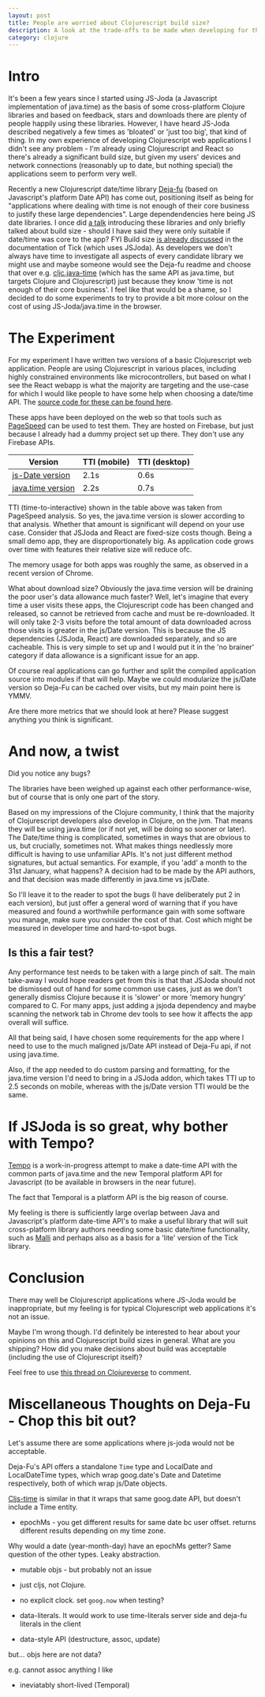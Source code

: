```yaml
---
layout: post
title: People are worried about Clojurescript build size?
description: A look at the trade-offs to be made when developing for the web, especially wrt date/time
category: clojure
---
```


# Intro 

It's been a few years since I started using JS-Joda (a Javascript implementation of java.time)
as the basis of some cross-platform Clojure libraries and based on feedback, stars and downloads
there are plenty of people happily using these libraries. However, I have heard JS-Joda described
negatively a few times
as 'bloated' or 'just too big', that kind of thing. In my own experience of developing Clojurescript web 
applications I didn't see any problem - I'm already using Clojurescript and React so there's
already a significant build size, but given my users' devices and 
network connections (reasonably up to date, but nothing special) the applications seem to perform
very well. 

Recently a new Clojurescript date/time library [Deja-fu](https://github.com/lambdaisland/deja-fu) (based on Javascript's platform Date API) has come out, 
positioning itself as being for 
"applications where dealing with time is not enough of their core business to justify these large dependencies".
Large dependendencies here being JS date libraries. I once did [a talk](https://www.youtube.com/watch?v=UFuL-ZDoB2U)
 introducing these libraries and only briefly talked about build size - should I have said they were only suitable
if date/time was core to the app? FYI Build size [is already discussed](https://github.com/juxt/tick/blob/master/docs/cljs.adoc)
in the documentation of Tick (which uses JSJoda). As developers we don't always have time to investigate all 
aspects of every candidate library we might use
and maybe someone would see the Deja-fu readme and choose that over e.g. [cljc.java-time](https://github.com/henryw374/cljc.java-time)
(which has the same API as java.time, but targets Clojure and Clojurescript) just because they know 'time is not enough of their core business'.
I feel like that would be a shame, so I decided
to do some experiments to try to provide a bit more colour on the cost of using JS-Joda/java.time in the browser.

# The Experiment

For my experiment I have written two versions of a basic Clojurescript web application. People are using Clojurescript
in various places, including highly constrained environments like microcontrollers, but based on what 
I see the React webapp is what the majority are targeting and the use-case for which I would like people to have
some help when choosing a date/time API. The [source code for these can be found here](https://github.com/henryw374/cljs-date-lib-comparison).

These apps have been deployed on the web so that tools such as [PageSpeed](https://developers.google.com/speed/pagespeed/insights/)
can be used to test them. They are hosted on Firebase, but just because I already had a dummy project set up there. They don't
use any Firebase APIs.

 Version             |  TTI  (mobile)        | TTI (desktop) | 
|---------------------|---------------|---------------|
| [js-Date version](https://friendly-eats-demo-e71b7.web.app/js-date.html) | 2.1s | 0.6s |
| [java.time version](https://friendly-eats-demo-e71b7.web.app/java-time.html) | 2.2s | 0.7s |

 TTI (time-to-interactive) shown in the table above was taken from PageSpeed analysis. So yes, 
the java.time version is slower according to that analysis. Whether that amount is 
 significant will depend on your use case.
Consider that JSJoda and React are fixed-size costs though. Being a small demo app, they 
 are disproportionately big. As application code grows over time with features their 
relative size will reduce ofc.

The memory usage for both apps was roughly the same, as observed in a recent version of Chrome.

What about download size? Obviously the java.time version will be draining the poor user's data allowance 
much faster? Well, let's imagine that every time a user visits these apps, the Clojurescript code has 
been changed and released, so cannot be retrieved from cache and must be re-downloaded.
It will only take 2-3 visits before the total amount of data downloaded across those visits is greater 
in the js/Date version. This is because the JS dependencies (JSJoda, React) are downloaded separately, 
and so are cacheable. This is very simple to set up and I would put it in the 'no brainer' category
if data allowance is a significant issue for an app. 

Of course real applications can go further and split the compiled application source into modules 
if that will help. Maybe we could modularize the js/Date version so Deja-Fu can be cached over visits, 
but my main point here is YMMV.

Are there more metrics that we should look at here? Please suggest anything you think is significant.

# And now, a twist

Did you notice any bugs?

The libraries have been weighed up against each other performance-wise, but
of course that is only one part of the story. 

Based on my impressions of the Clojure community, I think that the majority of Clojurescript developers
 also develop in Clojure, on the jvm. That means they will be using java.time (or if not yet,
will be doing so sooner or later). The Date/time thing is complicated, sometimes in
ways that are obvious to us, but crucially, sometimes not. What makes things needlessly more
difficult is having to use unfamiliar APIs. It's not just different method
signatures, but actual semantics. For example, if you 'add' a month to the 31st January, what happens?
A decision had to be made by the API authors, and that decision was made differently in java.time vs js/Date.

So I'll leave it to the reader to spot the bugs (I have deliberately put 2 in each version), but 
just offer a general word of warning that if you have
measured and found a worthwhile performance gain with some software you manage, make sure you consider 
the cost of that. Cost which 
might be measured in developer time and hard-to-spot bugs.

## Is this a fair test?

Any performance test needs to be taken with a large pinch of salt. The main take-away I would hope readers
get from this is that that JSJoda should not be dismissed out of hand for some common use cases, just 
as we don't generally dismiss Clojure because it is 'slower' or more 'memory hungry' compared to C. For many apps,
just adding a jsjoda dependency and maybe scanning the network tab in Chrome dev tools to see how it affects the
app overall will suffice.

All that being said, I have chosen some requirements for the app where I need to use to the much 
maligned js/Date API instead of Deja-Fu api, if not using java.time. 

Also, if the app needed to do custom parsing and formatting, for the java.time version I'd need to bring in a JSJoda addon, 
which takes TTI up to 2.5 seconds on mobile, whereas with the js/Date version TTI would be the same.

# If JSJoda is so great, why bother with Tempo?

[Tempo](https://github.com/henryw374/tempo) is a work-in-progress attempt to make a date-time API with the common parts of java.time
and the new Temporal platform API for Javascript (to be available in browsers in the near future).

The fact that Temporal is a platform API is the big reason of course.

My feeling is there is sufficiently large overlap between Java and Javascript's platform date-time API's to make a useful 
library that will suit cross-platform 
library authors needing some basic date/time functionality, such as [Malli](https://github.com/metosin/malli/issues/49) and 
perhaps also as a basis for a 'lite' version of the Tick library. 

# Conclusion

There may well be Clojurescript applications where JS-Joda would be inappropriate, but my feeling is 
for typical Clojurescript web applications it's not an issue.

Maybe I'm wrong though. I'd definitely be interested to hear about your opinions on this
and Clojurescript build sizes in general. What are you shipping? How did you make decisions 
about build was acceptable (including
the use of Clojurescript itself)?

Feel free to use [this thread on Clojureverse]() to comment. 

# Miscellaneous Thoughts on Deja-Fu - Chop this bit out?

Let's assume there are some applications where js-joda would not be acceptable. 

Deja-Fu's API offers a standalone `Time` type and LocalDate and LocalDateTime types, which wrap 
goog.date's Date and Datetime respectively, both of which wrap js/Date objects.

[Cljs-time](https://github.com/andrewmcveigh/cljs-time) is similar in that it wraps that same goog.date API, but doesn't include a Time entity.


* epochMs - you get different results for same date bc user offset. returns different results depending on my time zone.

Why would a date (year-month-day) have an epochMs getter? Same question of the other types. Leaky abstraction.

* mutable objs - but probably not an issue

* just cljs, not Clojure.

* no explicit clock. set `goog.now` when testing?

* data-literals. It would work to use time-literals server side and deja-fu literals in the client

* data-style API (destructure, assoc, update)

but...  objs here are not data?

e.g. cannot assoc anything I like

* ineviatably short-lived (Temporal)


